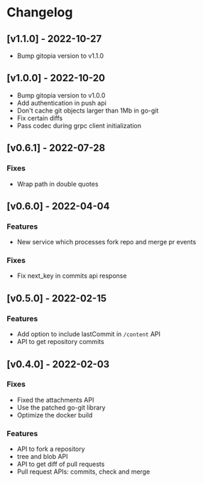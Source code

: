 # Changelog

## [v1.1.0] - 2022-10-27

- Bump gitopia version to v1.1.0

## [v1.0.0] - 2022-10-20

- Bump gitopia version to v1.0.0
- Add authentication in push api
- Don't cache git objects larger than 1Mb in go-git
- Fix certain diffs
- Pass codec during grpc client initialization

## [v0.6.1] - 2022-07-28

### Fixes

- Wrap path in double quotes

## [v0.6.0] - 2022-04-04

### Features

- New service which processes fork repo and merge pr events

### Fixes

- Fix next_key in commits api response

## [v0.5.0] - 2022-02-15

### Features

- Add option to include lastCommit in `/content` API
- API to get repository commits

## [v0.4.0] - 2022-02-03

### Fixes

- Fixed the attachments API
- Use the patched go-git library
- Optimize the docker build

### Features

- API to fork a repository
- tree and blob API
- API to get diff of pull requests
- Pull request APIs: commits, check and merge
